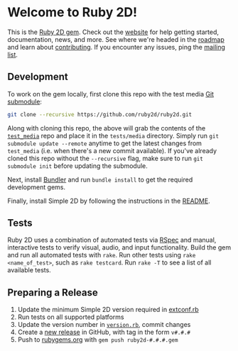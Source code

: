 # Welcome to Ruby 2D!

This is the [Ruby 2D gem](https://rubygems.org/gems/ruby2d). Check out the [website](http://www.ruby2d.com) for help getting started, documentation, news, and more. See where we're headed in the [roadmap](http://www.ruby2d.com/roadmap) and learn about [contributing](http://www.ruby2d.com/contribute). If you encounter any issues, ping the [mailing list](https://groups.google.com/d/forum/ruby2d).

## Development

To work on the gem locally, first clone this repo with the test media [Git submodule](http://git-scm.com/book/en/v2/Git-Tools-Submodules):

```bash
git clone --recursive https://github.com/ruby2d/ruby2d.git
```

Along with cloning this repo, the above will grab the contents of the [`test_media`](https://github.com/simple2d/test_media) repo and place it in the `tests/media` directory. Simply run `git submodule update --remote` anytime to get the latest changes from `test_media` (i.e. when there's a new commit available). If you've already cloned this repo without the `--recursive` flag, make sure to run `git submodule init` before updating the submodule.

Next, install [Bundler](http://bundler.io) and run `bundle install` to get the required development gems.

Finally, install Simple 2D by following the instructions in the [README](https://github.com/simple2d/simple2d).

## Tests

Ruby 2D uses a combination of automated tests via [RSpec](http://rspec.info) and manual, interactive tests to verify visual, audio, and input functionality. Build the gem and run all automated tests with `rake`. Run other tests using `rake <name_of_test>`, such as `rake testcard`. Run `rake -T` to see a list of all available tests.

## Preparing a Release

1. Update the minimum Simple 2D version required in [extconf.rb](ext/ruby2d/extconf.rb)
2. Run tests on all supported platforms
3. Update the version number in [`version.rb`](lib/ruby2d/version.rb), commit changes
4. Create a [new release](https://github.com/ruby2d/ruby2d/releases) in GitHub, with tag in the form `v#.#.#`
5. Push to [rubygems.org](rubygems.org) with `gem push ruby2d-#.#.#.gem`
